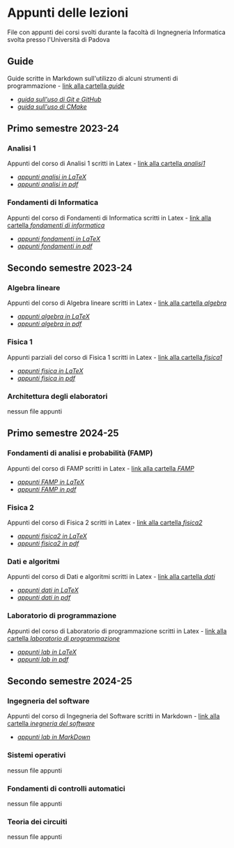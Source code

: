 # Appunti delle lezioni
File con appunti dei corsi svolti durante la facoltà di Ingnegneria Informatica svolta presso l'Università di Padova

## Guide
Guide scritte in Markdown sull'utilizzo di alcuni strumenti di programmazione - [link alla cartella _guide_](guide/)
- [_guida sull'uso di Git e GitHub_](guide/git.md)
- [_guida sull'uso di CMake_](guide/cmake.md)

## Primo semestre 2023-24
### Analisi 1
Appunti del corso di Analisi 1 scritti in Latex - [link alla cartella _analisi1_](23-24_analisi%201/)
* [_appunti analisi in LaTeX_](23-24_analisi%201/analisi1.tex)
* [_appunti analisi in pdf_](23-24_analisi%201/analisi1.pdf)

### Fondamenti di Informatica
Appunti del corso di Fondamenti di Informatica scritti in Latex - [link alla cartella _fondamenti di informatica_](23-24_fondamenti%20di%20informatica/)
* [_appunti fondamenti in LaTeX_](23-24_fondamenti%20di%20informatica/fondamenti.tex)
* [_appunti fondamenti in pdf_](23-24_fondamenti%20di%20informatica/fondamenti.pdf)

## Secondo semestre 2023-24
### Algebra lineare
Appunti del corso di Algebra lineare scritti in Latex - [link alla cartella _algebra_](23-24_algebra/)
* [_appunti algebra in LaTeX_](23-24_algebra/algebra.tex)
* [_appunti algebra in pdf_](23-24_algebra/algebra.pdf)

### Fisica 1
Appunti parziali del corso di Fisica 1 scritti in Latex - [link alla cartella _fisica1_](23-24_fisica%201/)
* [_appunti fisica in LaTeX_](23-24_fisica%201/fisica1.tex)
* [_appunti fisica in pdf_](23-24_fisica%201/fisica1.pdf)

### Architettura degli elaboratori
nessun file appunti

## Primo semestre 2024-25
### Fondamenti di analisi e probabilità (FAMP)
Appunti del corso di FAMP scritti in Latex - [link alla cartella _FAMP_](24-25_fondamenti%20di%20analisi%20e%20probabilità/)
* [_appunti FAMP in LaTeX_](24-25_fondamenti%20di%20analisi%20e%20probabilità/famp.tex)
* [_appunti FAMP in pdf_](24-25_fondamenti%20di%20analisi%20e%20probabilità/famp.pdf)

### Fisica 2
Appunti del corso di Fisica 2 scritti in Latex - [link alla cartella _fisica2_](24-25_fisica%202/)
* [_appunti fisica2 in LaTeX_](24-25_fisica%202/fisica2.tex)
* [_appunti fisica2 in pdf_](24-25_fisica%202/fisica2.pdf)

### Dati e algoritmi
Appunti del corso di Dati e algoritmi scritti in Latex - [link alla cartella _dati_](24-25_dati%20e%20algoritmi)
* [_appunti dati in LaTeX_](24-25_dati%20e%20algoritmi/dati.tex)
* [_appunti dati in pdf_](24-25_dati%20e%20algoritmi/dati.pdf)

### Laboratorio di programmazione
Appunti del corso di Laboratorio di programmazione scritti in Latex - [link alla cartella _laboratorio di programmazione_](24-25_laboratorio%20di%20programmazione)
* [_appunti lab in LaTeX_](24-25_laboratorio%20di%20programmazione/lab.tex)
* [_appunti lab in pdf_](24-25_laboratorio%20di%20programmazione/lab.pdf)

## Secondo semestre 2024-25
### Ingegneria del software
Appunti del corso di Ingegneria del Software scritti in Markdown - [link alla cartella _inegneria del software_](24-25_ingegneria%20del%20software)
* [_appunti lab in MarkDown_](24-25_ingegneria%20del%20software/ing_soft.md)

### Sistemi operativi
nessun file appunti

### Fondamenti di controlli automatici
nessun file appunti

### Teoria dei circuiti
nessun file appunti

